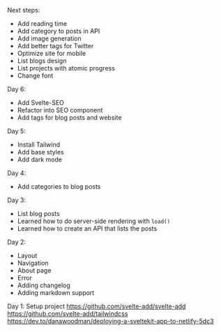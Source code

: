 Next steps:
* Add reading time
* Add category to posts in API
* Add image generation
* Add better tags for Twitter
* Optimize site for mobile
* List blogs design
* List projects with atomic progress
* Change font

Day 6:
* Add Svelte-SEO
* Refactor into SEO component
* Add tags for blog posts and website

Day 5:
* Install Tailwind
* Add base styles
* Add dark mode

Day 4: 
* Add categories to blog posts

Day 3:
* List blog posts
* Learned how to do server-side rendering with `load()`
* Learned how to create an API that lists the posts

Day 2:
* Layout
* Navigation
* About page
* Error
* Adding changelog
* Adding markdown support

Day 1: Setup project
https://github.com/svelte-add/svelte-add
https://github.com/svelte-add/tailwindcss
https://dev.to/danawoodman/deploying-a-sveltekit-app-to-netlify-5dc3